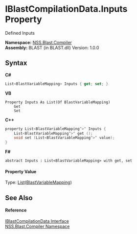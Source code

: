 # IBlastCompilationData.Inputs Property 
 

Defined Inputs

**Namespace:**&nbsp;<a href="26a25caa-f50b-92ad-f15c-dbb9db1493ae">NSS.Blast.Compiler</a><br />**Assembly:**&nbsp;BLAST (in BLAST.dll) Version: 1.0.0

## Syntax

**C#**<br />
``` C#
List<BlastVariableMapping> Inputs { get; set; }
```

**VB**<br />
``` VB
Property Inputs As List(Of BlastVariableMapping)
	Get
	Set
```

**C++**<br />
``` C++
property List<BlastVariableMapping^>^ Inputs {
	List<BlastVariableMapping^>^ get ();
	void set (List<BlastVariableMapping^>^ value);
}
```

**F#**<br />
``` F#
abstract Inputs : List<BlastVariableMapping> with get, set

```


#### Property Value
Type: <a href="https://docs.microsoft.com/dotnet/api/system.collections.generic.list-1" target="_blank" rel="noopener noreferrer">List</a>(<a href="eb361662-785e-bcaa-4025-53c4d56c26e1">BlastVariableMapping</a>)

## See Also


#### Reference
<a href="d2afd70e-15cd-df6e-c1b9-6e1d3e9552bd">IBlastCompilationData Interface</a><br /><a href="26a25caa-f50b-92ad-f15c-dbb9db1493ae">NSS.Blast.Compiler Namespace</a><br />